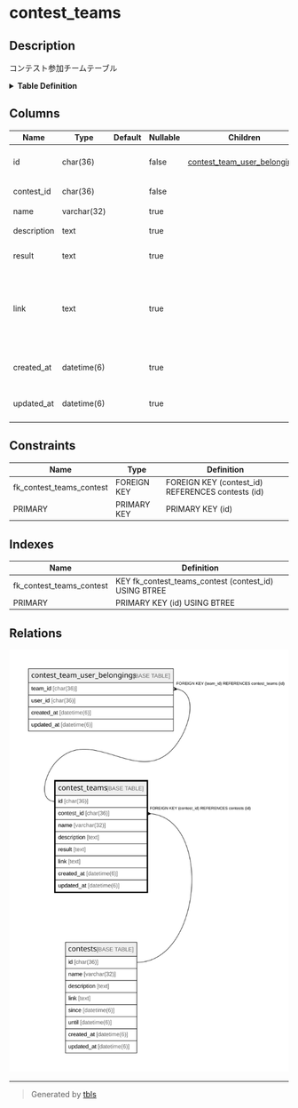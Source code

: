 # contest_teams

## Description

コンテスト参加チームテーブル

<details>
<summary><strong>Table Definition</strong></summary>

```sql
CREATE TABLE `contest_teams` (
  `id` char(36) NOT NULL,
  `contest_id` char(36) NOT NULL,
  `name` varchar(32) DEFAULT NULL,
  `description` text,
  `result` text,
  `link` text,
  `created_at` datetime(6) DEFAULT NULL,
  `updated_at` datetime(6) DEFAULT NULL,
  PRIMARY KEY (`id`),
  KEY `fk_contest_teams_contest` (`contest_id`),
  CONSTRAINT `fk_contest_teams_contest` FOREIGN KEY (`contest_id`) REFERENCES `contests` (`id`)
) ENGINE=InnoDB DEFAULT CHARSET=utf8
```

</details>

## Columns

| Name | Type | Default | Nullable | Children | Parents | Comment |
| ---- | ---- | ------- | -------- | -------- | ------- | ------- |
| id | char(36) |  | false | [contest_team_user_belongings](contest_team_user_belongings.md) |  | コンテストチームUUID |
| contest_id | char(36) |  | false |  | [contests](contests.md) | コンテストUUID |
| name | varchar(32) |  | true |  |  | チーム名 |
| description | text |  | true |  |  | チーム情報 |
| result | text |  | true |  |  | 順位などの結果 |
| link | text |  | true |  |  | コンテストチームの詳細が載っているページへのリンク |
| created_at | datetime(6) |  | true |  |  | コンテストチーム作成日時 |
| updated_at | datetime(6) |  | true |  |  | コンテストチーム更新日時 |

## Constraints

| Name | Type | Definition |
| ---- | ---- | ---------- |
| fk_contest_teams_contest | FOREIGN KEY | FOREIGN KEY (contest_id) REFERENCES contests (id) |
| PRIMARY | PRIMARY KEY | PRIMARY KEY (id) |

## Indexes

| Name | Definition |
| ---- | ---------- |
| fk_contest_teams_contest | KEY fk_contest_teams_contest (contest_id) USING BTREE |
| PRIMARY | PRIMARY KEY (id) USING BTREE |

## Relations

![er](contest_teams.svg)

---

> Generated by [tbls](https://github.com/k1LoW/tbls)
